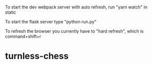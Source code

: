 To start the dev webpack server with auto refresh, run "yarn watch" in static

To start the flask server type "python run.py"

To refresh the browser you currently have to "hard refresh", which is command+shift+r
# turnless-chess
